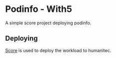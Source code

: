 # Podinfo - With5

A simple score project deploying podinfo.

## Deploying

[Score](https://score.dev/) is used to deploy the workload to humanitec.
